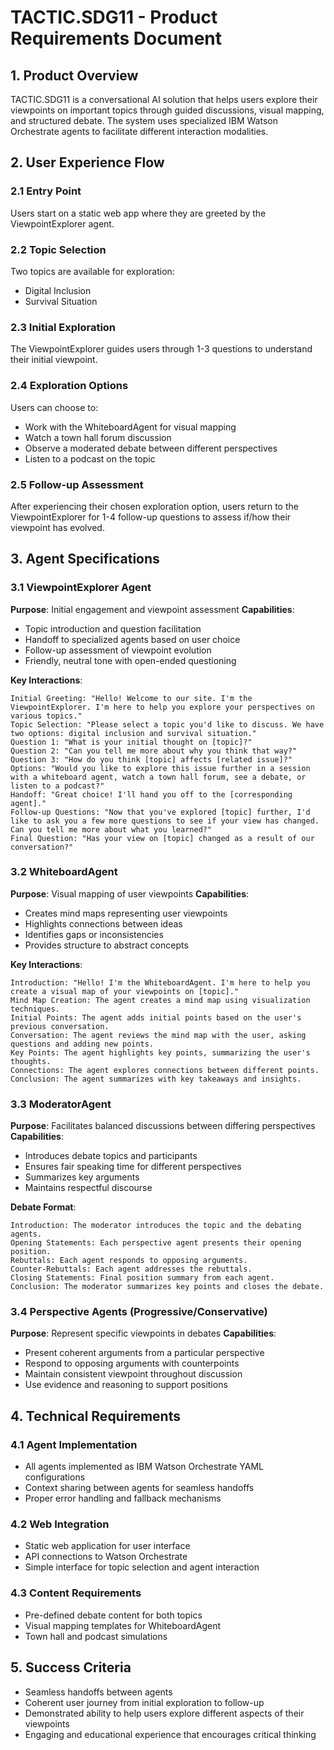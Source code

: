 # TACTIC.SDG11 - Product Requirements Document

## 1. Product Overview

TACTIC.SDG11 is a conversational AI solution that helps users explore their viewpoints on important topics through guided discussions, visual mapping, and structured debate. The system uses specialized IBM Watson Orchestrate agents to facilitate different interaction modalities.

## 2. User Experience Flow

### 2.1 Entry Point
Users start on a static web app where they are greeted by the ViewpointExplorer agent.

### 2.2 Topic Selection
Two topics are available for exploration:
- Digital Inclusion
- Survival Situation

### 2.3 Initial Exploration
The ViewpointExplorer guides users through 1-3 questions to understand their initial viewpoint.

### 2.4 Exploration Options
Users can choose to:
- Work with the WhiteboardAgent for visual mapping
- Watch a town hall forum discussion
- Observe a moderated debate between different perspectives
- Listen to a podcast on the topic

### 2.5 Follow-up Assessment
After experiencing their chosen exploration option, users return to the ViewpointExplorer for 1-4 follow-up questions to assess if/how their viewpoint has evolved.

## 3. Agent Specifications

### 3.1 ViewpointExplorer Agent
**Purpose**: Initial engagement and viewpoint assessment
**Capabilities**:
- Topic introduction and question facilitation
- Handoff to specialized agents based on user choice
- Follow-up assessment of viewpoint evolution
- Friendly, neutral tone with open-ended questioning

**Key Interactions**:
```
Initial Greeting: "Hello! Welcome to our site. I'm the ViewpointExplorer. I'm here to help you explore your perspectives on various topics."
Topic Selection: "Please select a topic you'd like to discuss. We have two options: digital inclusion and survival situation."
Question 1: "What is your initial thought on [topic]?"
Question 2: "Can you tell me more about why you think that way?"
Question 3: "How do you think [topic] affects [related issue]?"
Options: "Would you like to explore this issue further in a session with a whiteboard agent, watch a town hall forum, see a debate, or listen to a podcast?"
Handoff: "Great choice! I'll hand you off to the [corresponding agent]."
Follow-up Questions: "Now that you've explored [topic] further, I'd like to ask you a few more questions to see if your view has changed. Can you tell me more about what you learned?"
Final Question: "Has your view on [topic] changed as a result of our conversation?"
```

### 3.2 WhiteboardAgent
**Purpose**: Visual mapping of user viewpoints
**Capabilities**:
- Creates mind maps representing user viewpoints
- Highlights connections between ideas
- Identifies gaps or inconsistencies
- Provides structure to abstract concepts

**Key Interactions**:
```
Introduction: "Hello! I'm the WhiteboardAgent. I'm here to help you create a visual map of your viewpoints on [topic]."
Mind Map Creation: The agent creates a mind map using visualization techniques.
Initial Points: The agent adds initial points based on the user's previous conversation.
Conversation: The agent reviews the mind map with the user, asking questions and adding new points.
Key Points: The agent highlights key points, summarizing the user's thoughts.
Connections: The agent explores connections between different points.
Conclusion: The agent summarizes with key takeaways and insights.
```

### 3.3 ModeratorAgent
**Purpose**: Facilitates balanced discussions between differing perspectives
**Capabilities**:
- Introduces debate topics and participants
- Ensures fair speaking time for different perspectives
- Summarizes key arguments
- Maintains respectful discourse

**Debate Format**:
```
Introduction: The moderator introduces the topic and the debating agents.
Opening Statements: Each perspective agent presents their opening position.
Rebuttals: Each agent responds to opposing arguments.
Counter-Rebuttals: Each agent addresses the rebuttals.
Closing Statements: Final position summary from each agent.
Conclusion: The moderator summarizes key points and closes the debate.
```

### 3.4 Perspective Agents (Progressive/Conservative)
**Purpose**: Represent specific viewpoints in debates
**Capabilities**:
- Present coherent arguments from a particular perspective
- Respond to opposing arguments with counterpoints
- Maintain consistent viewpoint throughout discussion
- Use evidence and reasoning to support positions

## 4. Technical Requirements

### 4.1 Agent Implementation
- All agents implemented as IBM Watson Orchestrate YAML configurations
- Context sharing between agents for seamless handoffs
- Proper error handling and fallback mechanisms

### 4.2 Web Integration
- Static web application for user interface
- API connections to Watson Orchestrate
- Simple interface for topic selection and agent interaction

### 4.3 Content Requirements
- Pre-defined debate content for both topics
- Visual mapping templates for WhiteboardAgent
- Town hall and podcast simulations

## 5. Success Criteria
- Seamless handoffs between agents
- Coherent user journey from initial exploration to follow-up
- Demonstrated ability to help users explore different aspects of their viewpoints
- Engaging and educational experience that encourages critical thinking
